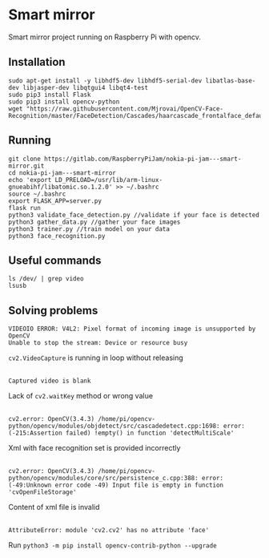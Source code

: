 # Smart mirror

Smart mirror project running on Raspberry Pi with opencv.

## Installation
```
sudo apt-get install -y libhdf5-dev libhdf5-serial-dev libatlas-base-dev libjasper-dev libqtgui4 libqt4-test
sudo pip3 install Flask
sudo pip3 install opencv-python
wget "https://raw.githubusercontent.com/Mjrovai/OpenCV-Face-Recognition/master/FaceDetection/Cascades/haarcascade_frontalface_default.xml"
```

## Running
```
git clone https://gitlab.com/RaspberryPiJam/nokia-pi-jam---smart-mirror.git
cd nokia-pi-jam---smart-mirror
echo 'export LD_PRELOAD=/usr/lib/arm-linux-gnueabihf/libatomic.so.1.2.0' >> ~/.bashrc
source ~/.bashrc
export FLASK_APP=server.py
flask run
python3 validate_face_detection.py //validate if your face is detected
python3 gather_data.py //gather your face images
python3 trainer.py //train model on your data
python3 face_recognition.py
```

## Useful commands
```
ls /dev/ | grep video
lsusb
```

## Solving problems
```
VIDEOIO ERROR: V4L2: Pixel format of incoming image is unsupported by OpenCV
Unable to stop the stream: Device or resource busy
```
`cv2.VideoCapture` is running in loop without releasing
<br/><br/>

```
Captured video is blank
```
Lack of `cv2.waitKey` method or wrong value
<br/><br/>

```
cv2.error: OpenCV(3.4.3) /home/pi/opencv-python/opencv/modules/objdetect/src/cascadedetect.cpp:1698: error: (-215:Assertion failed) !empty() in function 'detectMultiScale'
```
Xml with face recognition set is provided incorrectly
<br/><br/>

```
cv2.error: OpenCV(3.4.3) /home/pi/opencv-python/opencv/modules/core/src/persistence_c.cpp:388: error: (-49:Unknown error code -49) Input file is empty in function 'cvOpenFileStorage'
```
Content of xml file is invalid
<br/><br/>

```
AttributeError: module 'cv2.cv2' has no attribute 'face'
```
Run `python3 -m pip install opencv-contrib-python --upgrade`
